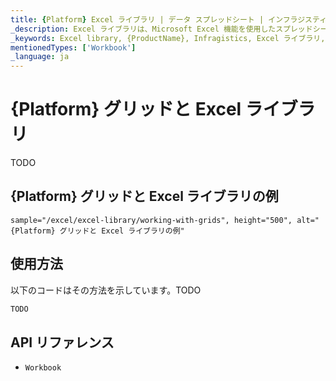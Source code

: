 ```yaml
---
title: {Platform} Excel ライブラリ | データ スプレッドシート | インフラジスティックス
_description: Excel ライブラリは、Microsoft Excel 機能を使用したスプレッドシート データで作業が可能になります。Excel からアプリケーションへデータを簡単に転送できます。
_keywords: Excel library, {ProductName}, Infragistics, Excel ライブラリ, インフラジスティックス
mentionedTypes: ['Workbook']
_language: ja
---
```

# {Platform} グリッドと Excel ライブラリ

TODO

## {Platform} グリッドと Excel ライブラリの例


`sample="/excel/excel-library/working-with-grids", height="500", alt="{Platform} グリッドと Excel ライブラリの例"`

<div class="divider--half"></div>

## 使用方法
以下のコードはその方法を示しています。TODO

```ts
TODO
```

## API リファレンス

 - `Workbook`